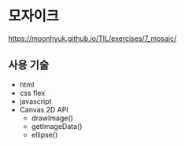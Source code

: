 # 모자이크

https://moonhyuk.github.io/TIL/exercises/7_mosaic/

## 사용 기술

- html
- css flex
- javascript
- Canvas 2D API
  - drawImage()
  - getImageData()
  - ellipse()
